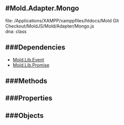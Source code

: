 
#Mold.Adapter.Mongo
---------------------------------------

file: /Applications/XAMPP/xamppfiles/htdocs/Mold Git Checkout/MoldJS/Mold/Adapter/Mongo.js  
dna: class


	




###Dependencies
--------------

* [Mold.Lib.Event](../../Mold/Lib/Event.md) 
* [Mold.Lib.Promise](../../Mold/Lib/Promise.md) 



   
###Methods
--------------

   
###Properties
-------------

   
###Objects
------------


		
